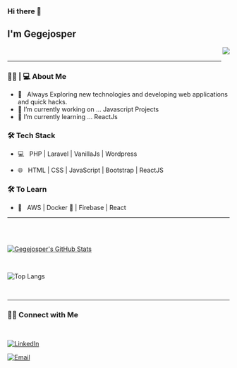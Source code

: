 <!--
**gegejosper/gegejosper** is a ✨ _special_ ✨ repository because its `README.md` (this file) appears on your GitHub profile.

Here are some ideas to get you started:

- 🔭 I’m currently working on ...
- 🌱 I’m currently learning ...
- 👯 I’m looking to collaborate on ...
- 🤔 I’m looking for help with ...
- 💬 Ask me about ...
- 📫 How to reach me: ...
- 😄 Pronouns: ...
- ⚡ Fun fact: ...
-->


### Hi there 👋<h2> I'm Gegejosper</h2>

<img align='right' src="https://media.licdn.com/dms/image/D5616AQGUZZ9BUYYBdQ/profile-displaybackgroundimage-shrink_350_1400/0/1671793373032?e=1678320000&v=beta&t=NYCGCBJuLzObBNJ_umKSp83AN4pOhDmrsfufC0KKuCA" style="margin-bottom:20px; padding-bottom:20px;">

<br />

<hr> 



### <h3> 👨🏻 | 💻 About Me </h3>



- 🤔 &nbsp; Always Exploring new technologies and developing web applications and quick hacks.
- 🔭 I’m currently working on ... Javascript Projects
- 🌱 I’m currently learning ... ReactJs



<h3>🛠 Tech Stack</h3>



- 💻 &nbsp; PHP | Laravel  | VanillaJs | Wordpress

- 🌐 &nbsp; HTML | CSS | JavaScript | Bootstrap | ReactJS

<!--

- 🛢 &nbsp; MySQL | SequelPro

- 🔧 &nbsp; Git | SourceTree | BitBucket | VSCode

- 🖥 &nbsp;| Photoshop | Figma

-->



<h3>🛠 To Learn</h3>

- 🔧 &nbsp; AWS | Docker 🐳 | Firebase | React

<hr>



<br/><br/>

[![Gegejosper's GitHub Stats](https://github-readme-stats.vercel.app/api?username=gegejosper&show_icons=true&theme=dark)](https://github.com/gegejosper)

<br/>


![Top Langs](https://github-readme-stats.vercel.app/api/top-langs/?username=gegejosper&show_icons=true&theme=dark)

<br>



<hr>



<h3> 🤝🏻 Connect with Me </h3>

<br>



<p align="center">


<a href="https://www.linkedin.com/in/gegejosperceniza/"><img alt="LinkedIn" src="https://img.shields.io/badge/LinkedIn-Gegejosper%20Ceniza-blue?style=flat-square&logo=linkedin"></a>

<a href="mailto:gegejosper@gmail.com"><img alt="Email" src="https://img.shields.io/badge/Email-gegejosper@gmail.com-blue?style=flat-square&logo=gmail"></a>

</p>




